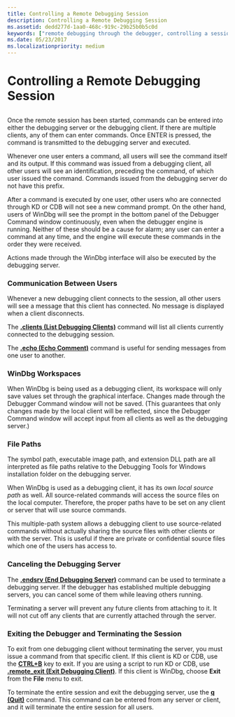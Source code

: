 ```yaml
---
title: Controlling a Remote Debugging Session
description: Controlling a Remote Debugging Session
ms.assetid: dedd277d-1aa0-468c-919c-29b25b0b5c0d
keywords: ["remote debugging through the debugger, controlling a session"]
ms.date: 05/23/2017
ms.localizationpriority: medium
---
```


# Controlling a Remote Debugging Session


## <span id="ddk_controlling_a_remote_debugging_session_dbg"></span><span id="DDK_CONTROLLING_A_REMOTE_DEBUGGING_SESSION_DBG"></span>


Once the remote session has been started, commands can be entered into either the debugging server or the debugging client. If there are multiple clients, any of them can enter commands. Once ENTER is pressed, the command is transmitted to the debugging server and executed.

Whenever one user enters a command, all users will see the command itself and its output. If this command was issued from a debugging client, all other users will see an identification, preceding the command, of which user issued the command. Commands issued from the debugging server do not have this prefix.

After a command is executed by one user, other users who are connected through KD or CDB will not see a new command prompt. On the other hand, users of WinDbg will see the prompt in the bottom panel of the Debugger Command window continuously, even when the debugger engine is running. Neither of these should be a cause for alarm; any user can enter a command at any time, and the engine will execute these commands in the order they were received.

Actions made through the WinDbg interface will also be executed by the debugging server.

### <span id="communication_between_users"></span><span id="COMMUNICATION_BETWEEN_USERS"></span>Communication Between Users

Whenever a new debugging client connects to the session, all other users will see a message that this client has connected. No message is displayed when a client disconnects.

The [**.clients (List Debugging Clients)**](-clients--list-debugging-clients-.md) command will list all clients currently connected to the debugging session.

The [**.echo (Echo Comment)**](-echo--echo-comment-.md) command is useful for sending messages from one user to another.

### <span id="windbg_workspaces"></span><span id="WINDBG_WORKSPACES"></span>WinDbg Workspaces

When WinDbg is being used as a debugging client, its workspace will only save values set through the graphical interface. Changes made through the Debugger Command window will not be saved. (This guarantees that only changes made by the local client will be reflected, since the Debugger Command window will accept input from all clients as well as the debugging server.)

### <span id="file_paths"></span><span id="FILE_PATHS"></span>File Paths

The symbol path, executable image path, and extension DLL path are all interpreted as file paths relative to the Debugging Tools for Windows installation folder on the debugging server.

When WinDbg is used as a debugging client, it has its own *local source path* as well. All source-related commands will access the source files on the local computer. Therefore, the proper paths have to be set on any client or server that will use source commands.

This multiple-path system allows a debugging client to use source-related commands without actually sharing the source files with other clients or with the server. This is useful if there are private or confidential source files which one of the users has access to.

### <span id="canceling_the_debugging_server"></span><span id="CANCELING_THE_DEBUGGING_SERVER"></span>Canceling the Debugging Server

The [**.endsrv (End Debugging Server)**](-endsrv--end-debugging-server-.md) command can be used to terminate a debugging server. If the debugger has established multiple debugging servers, you can cancel some of them while leaving others running.

Terminating a server will prevent any future clients from attaching to it. It will not cut off any clients that are currently attached through the server.

### <span id="exiting_the_debugger_and_terminating_the_session"></span><span id="EXITING_THE_DEBUGGER_AND_TERMINATING_THE_SESSION"></span>Exiting the Debugger and Terminating the Session

To exit from one debugging client without terminating the server, you must issue a command from that specific client. If this client is KD or CDB, use the [**CTRL+B**](ctrl-b--quit-local-debugger-.md) key to exit. If you are using a script to run KD or CDB, use [**.remote\_exit (Exit Debugging Client)**](-remote-exit--exit-debugging-client-.md). If this client is WinDbg, choose **Exit** from the **File** menu to exit.

To terminate the entire session and exit the debugging server, use the [**q (Quit)**](q--qq--quit-.md) command. This command can be entered from any server or client, and it will terminate the entire session for all users.

 

 





